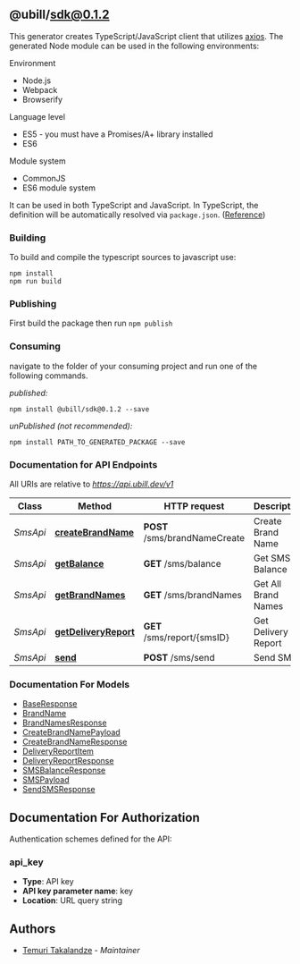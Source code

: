 ## @ubill/sdk@0.1.2

This generator creates TypeScript/JavaScript client that utilizes [axios](https://github.com/axios/axios). The generated Node module can be used in the following environments:

Environment
* Node.js
* Webpack
* Browserify

Language level
* ES5 - you must have a Promises/A+ library installed
* ES6

Module system
* CommonJS
* ES6 module system

It can be used in both TypeScript and JavaScript. In TypeScript, the definition will be automatically resolved via `package.json`. ([Reference](https://www.typescriptlang.org/docs/handbook/declaration-files/consumption.html))

### Building

To build and compile the typescript sources to javascript use:
```
npm install
npm run build
```

### Publishing

First build the package then run `npm publish`

### Consuming

navigate to the folder of your consuming project and run one of the following commands.

_published:_

```
npm install @ubill/sdk@0.1.2 --save
```

_unPublished (not recommended):_

```
npm install PATH_TO_GENERATED_PACKAGE --save
```

### Documentation for API Endpoints

All URIs are relative to *https://api.ubill.dev/v1*

Class | Method | HTTP request | Description
------------ | ------------- | ------------- | -------------
*SmsApi* | [**createBrandName**](docs/SmsApi.md#createbrandname) | **POST** /sms/brandNameCreate | Create Brand Name
*SmsApi* | [**getBalance**](docs/SmsApi.md#getbalance) | **GET** /sms/balance | Get SMS Balance
*SmsApi* | [**getBrandNames**](docs/SmsApi.md#getbrandnames) | **GET** /sms/brandNames | Get All Brand Names
*SmsApi* | [**getDeliveryReport**](docs/SmsApi.md#getdeliveryreport) | **GET** /sms/report/{smsID} | Get Delivery Report
*SmsApi* | [**send**](docs/SmsApi.md#send) | **POST** /sms/send | Send SMS


### Documentation For Models

 - [BaseResponse](docs/BaseResponse.md)
 - [BrandName](docs/BrandName.md)
 - [BrandNamesResponse](docs/BrandNamesResponse.md)
 - [CreateBrandNamePayload](docs/CreateBrandNamePayload.md)
 - [CreateBrandNameResponse](docs/CreateBrandNameResponse.md)
 - [DeliveryReportItem](docs/DeliveryReportItem.md)
 - [DeliveryReportResponse](docs/DeliveryReportResponse.md)
 - [SMSBalanceResponse](docs/SMSBalanceResponse.md)
 - [SMSPayload](docs/SMSPayload.md)
 - [SendSMSResponse](docs/SendSMSResponse.md)


<a id="documentation-for-authorization"></a>
## Documentation For Authorization


Authentication schemes defined for the API:
<a id="api_key"></a>
### api_key

- **Type**: API key
- **API key parameter name**: key
- **Location**: URL query string


## Authors

- [Temuri Takalandze](https://www.abgeo.dev) - *Maintainer*
